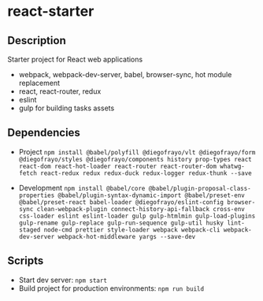 # react-starter

## Description

Starter project for React web applications

- webpack, webpack-dev-server, babel, browser-sync, hot module replacement
- react, react-router, redux
- eslint
- gulp for building tasks assets



## Dependencies

- Project
  `npm install @babel/polyfill @diegofrayo/vlt @diegofrayo/form @diegofrayo/styles @diegofrayo/components history prop-types react react-dom react-hot-loader react-router react-router-dom whatwg-fetch react-redux redux redux-duck redux-logger redux-thunk --save`

- Development
  `npm install @babel/core @babel/plugin-proposal-class-properties @babel/plugin-syntax-dynamic-import @babel/preset-env @babel/preset-react babel-loader @diegofrayo/eslint-config browser-sync clean-webpack-plugin connect-history-api-fallback cross-env css-loader eslint eslint-loader gulp gulp-htmlmin gulp-load-plugins gulp-rename gulp-replace gulp-run-sequence gulp-util husky lint-staged node-cmd prettier style-loader webpack webpack-cli webpack-dev-server webpack-hot-middleware yargs --save-dev`



## Scripts

- Start dev server: `npm start`
- Build project for production environments: `npm run build`

